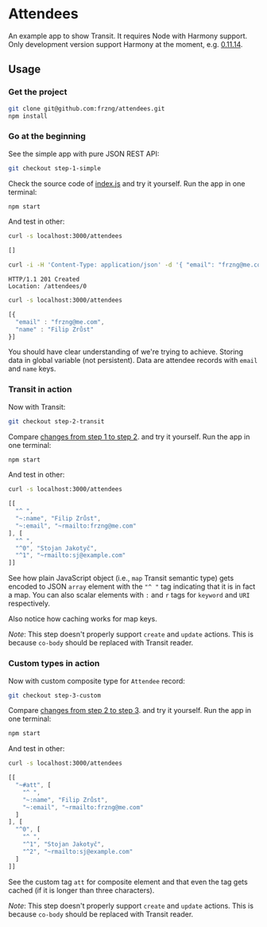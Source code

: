 # Attendees

An example app to show Transit. It requires Node with Harmony support.
Only development version support Harmony at the moment, e.g.
[0.11.14](http://blog.nodejs.org/2014/09/24/node-v0-11-14-unstable/).


## Usage


### Get the project

```bash
git clone git@github.com:frzng/attendees.git
npm install
```


### Go at the beginning

See the simple app with pure JSON REST API:

```bash
git checkout step-1-simple
```

Check the source code of
[index.js](https://github.com/frzng/attendees/blob/step-1-simple/index.js)
and try it yourself. Run the app in one terminal:

```bash
npm start
```

And test in other:

```bash
curl -s localhost:3000/attendees
```
```javascript
[]
```

```bash
curl -i -H 'Content-Type: application/json' -d '{ "email": "frzng@me.com", "name": "Filip Zrůst" }' localhost:3000/attendees
```
```http
HTTP/1.1 201 Created
Location: /attendees/0

```

```bash
curl -s localhost:3000/attendees
```
```javascript
[{
  "email" : "frzng@me.com",
  "name" : "Filip Zrůst"
}]
```

You should have clear understanding of we're trying to achieve.
Storing data in global variable (not persistent). Data are attendee
records with `email` and `name` keys.


### Transit in action

Now with Transit:

```bash
git checkout step-2-transit
```

Compare
[changes from step 1 to step 2](https://github.com/frzng/attendees/compare/step-1-simple...step-2-transit?diff=split).
and try it yourself. Run the app in one terminal:

```bash
npm start
```

And test in other:

```bash
curl -s localhost:3000/attendees
```
```javascript
[[
  "^ ",
  "~:name", "Filip Zrůst",
  "~:email", "~rmailto:frzng@me.com"
], [
  "^ ",
  "^0", "Stojan Jakotyč",
  "^1", "~rmailto:sj@example.com"
]]
```

See how plain JavaScript object (i.e., `map` Transit semantic type)
gets encoded to JSON `array` element with the `"^ "` tag indicating
that it is in fact a map. You can also scalar elements with `:` and
`r` tags for `keyword` and `URI` respectively.

Also notice how caching works for map keys.

*Note*: This step doesn't properly support `create` and `update`
 actions. This is because `co-body` should be replaced with Transit
 reader.


### Custom types in action

Now with custom composite type for `Attendee` record:

```bash
git checkout step-3-custom
```

Compare
[changes from step 2 to step 3](https://github.com/frzng/attendees/compare/step-2-transit...step-3-custom?diff=split).
and try it yourself. Run the app in one terminal:

```bash
npm start
```

And test in other:

```bash
curl -s localhost:3000/attendees
```
```javascript
[[
  "~#att", [
    "^ ",
    "~:name", "Filip Zrůst",
    "~:email", "~rmailto:frzng@me.com"
  ]
], [
  "^0", [
    "^ ",
    "^1", "Stojan Jakotyč",
    "^2", "~rmailto:sj@example.com"
  ]
]]
```

See the custom tag `att` for composite element and that even the tag
gets cached (if it is longer than three characters).

*Note*: This step doesn't properly support `create` and `update`
 actions. This is because `co-body` should be replaced with Transit
 reader.
